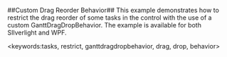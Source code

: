 ##Custom Drag Reorder Behavior##
This example demonstrates how to restrict the drag reorder of some tasks in the control with the use of a custom GanttDragDropBehavior. The example is available for both SIlverlight and WPF.

<keywords:tasks, restrict, ganttdragdropbehavior, drag, drop, behavior>
